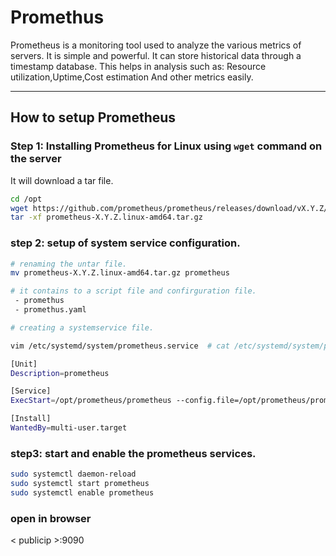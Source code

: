 # Promethus
Prometheus is a monitoring tool used to analyze the various metrics of servers.
It is simple and powerful. It can store historical data through a timestamp database. This helps in analysis such as: Resource utilization,Uptime,Cost estimation And other metrics easily.

---
## How to setup Prometheus
### Step 1: Installing Prometheus for Linux using `wget` command on the server
It will download a tar file.

```bash
cd /opt
wget https://github.com/prometheus/prometheus/releases/download/vX.Y.Z/prometheus-X.Y.Z.linux-amd64.tar.gz
tar -xf prometheus-X.Y.Z.linux-amd64.tar.gz
```

### step 2: setup of system service configuration.

```bash
# renaming the untar file.
mv prometheus-X.Y.Z.linux-amd64.tar.gz prometheus

# it contains to a script file and confirguration file.
 - promethus   
 - promethus.yaml

# creating a systemservice file.

vim /etc/systemd/system/prometheus.service  # cat /etc/systemd/system/prometheus.service

[Unit]
Description=prometheus

[Service]
ExecStart=/opt/prometheus/prometheus --config.file=/opt/prometheus/prometheus.yml

[Install]
WantedBy=multi-user.target

```
### step3: start and enable the prometheus services.
 ```bash
sudo systemctl daemon-reload
sudo systemctl start prometheus
sudo systemctl enable prometheus
```

### open in browser
  < publicip >:9090
